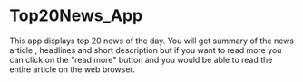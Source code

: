 # Top20News_App
This app displays top 20 news of the day. You will get summary of the news article , headlines and short description but if you want to read more you can click on the "read more" button and you would be able to read the entire article on the web browser.
